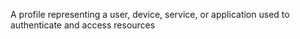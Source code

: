 A profile representing a user, device, service, or application used to authenticate and access resources